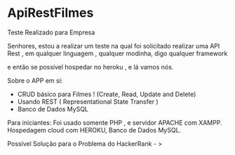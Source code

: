 # ApiRestFilmes

Teste Realizado para Empresa

Senhores, estou a realizar um teste na qual foi solicitado realizar uma API Rest , em qualquer linguagem , qualquer modinha, digo qualquer framework

e então se possível hospedar no heroku , e lá vamos nós.


Sobre o APP em sí:

- CRUD básico para Filmes ! (Create, Read, Update and Delete)
- Usando REST ( Representational State Transfer )
- Banco de Dados MySQL



Para iniciantes: Foi usado somente PHP , e servidor APACHE com XAMPP. Hospedagem cloud com HEROKU, Banco de Dados MySQL.



Possível Solução para o Problema do HackerRank - >

<?php

$handle = fopen("php://stdin","r");

$n = intval(fgets($handle));


for ($rows = 0; $rows < $n; $rows++) {

    for ($columns = 0; $columns < $n - $rows - 1; $columns++) {

        echo " ";
    }

    for ($columns = 0; $columns < $rows + 1; $columns++) {

        echo "#";
    }

echo "\n";

}

?>
